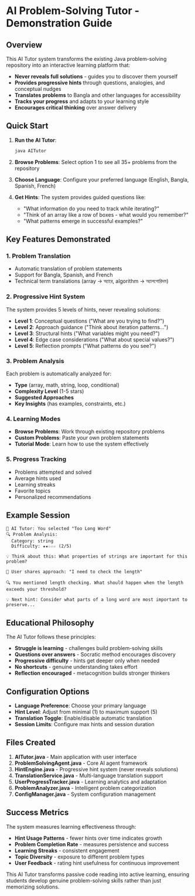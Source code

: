 # AI Problem-Solving Tutor - Demonstration Guide

## Overview
This AI Tutor system transforms the existing Java problem-solving repository into an interactive learning platform that:

- **Never reveals full solutions** - guides you to discover them yourself
- **Provides progressive hints** through questions, analogies, and conceptual nudges
- **Translates problems** to Bangla and other languages for accessibility
- **Tracks your progress** and adapts to your learning style
- **Encourages critical thinking** over answer delivery

## Quick Start

1. **Run the AI Tutor**:
   ```bash
   java AITutor
   ```

2. **Browse Problems**: Select option 1 to see all 35+ problems from the repository

3. **Choose Language**: Configure your preferred language (English, Bangla, Spanish, French)

4. **Get Hints**: The system provides guided questions like:
   - "What information do you need to track while iterating?"
   - "Think of an array like a row of boxes - what would you remember?"
   - "What patterns emerge in successful examples?"

## Key Features Demonstrated

### 1. Problem Translation
- Automatic translation of problem statements
- Support for Bangla, Spanish, and French
- Technical term translations (array → অ্যারে, algorithm → অ্যালগোরিদম)

### 2. Progressive Hint System
The system provides 5 levels of hints, never revealing solutions:
- **Level 1**: Conceptual questions ("What are you trying to find?")
- **Level 2**: Approach guidance ("Think about iteration patterns...")
- **Level 3**: Structural hints ("What variables might you need?")
- **Level 4**: Edge case considerations ("What about special values?")
- **Level 5**: Reflection prompts ("What patterns do you see?")

### 3. Problem Analysis
Each problem is automatically analyzed for:
- **Type** (array, math, string, loop, conditional)
- **Complexity Level** (1-5 stars)
- **Suggested Approaches**
- **Key Insights** (has examples, constraints, etc.)

### 4. Learning Modes
- **Browse Problems**: Work through existing repository problems
- **Custom Problems**: Paste your own problem statements
- **Tutorial Mode**: Learn how to use the system effectively

### 5. Progress Tracking
- Problems attempted and solved
- Average hints used
- Learning streaks
- Favorite topics
- Personalized recommendations

## Example Session

```
🤖 AI Tutor: You selected "Too Long Word"
🔍 Problem Analysis:
  Category: string
  Difficulty: ★★☆☆☆ (2/5)

💡 Think about this: What properties of strings are important for this problem?

🤔 User shares approach: "I need to check the length"

🔍 You mentioned length checking. What should happen when the length exceeds your threshold?

💡 Next hint: Consider what parts of a long word are most important to preserve...
```

## Educational Philosophy

The AI Tutor follows these principles:
- **Struggle is learning** - challenges build problem-solving skills
- **Questions over answers** - Socratic method encourages discovery
- **Progressive difficulty** - hints get deeper only when needed
- **No shortcuts** - genuine understanding takes effort
- **Reflection encouraged** - metacognition builds stronger thinkers

## Configuration Options

- **Language Preference**: Choose your primary language
- **Hint Level**: Adjust from minimal (1) to maximum support (5)
- **Translation Toggle**: Enable/disable automatic translation
- **Session Limits**: Configure max hints and session duration

## Files Created

1. **AITutor.java** - Main application with user interface
2. **ProblemSolvingAgent.java** - Core AI agent framework
3. **HintEngine.java** - Progressive hint system (never reveals solutions)
4. **TranslationService.java** - Multi-language translation support
5. **UserProgressTracker.java** - Learning analytics and adaptation
6. **ProblemAnalyzer.java** - Intelligent problem categorization
7. **ConfigManager.java** - System configuration management

## Success Metrics

The system measures learning effectiveness through:
- **Hint Usage Patterns** - fewer hints over time indicates growth
- **Problem Completion Rate** - measures persistence and success
- **Learning Streaks** - consistent engagement
- **Topic Diversity** - exposure to different problem types
- **User Feedback** - rating hint usefulness for continuous improvement

This AI Tutor transforms passive code reading into active learning, ensuring students develop genuine problem-solving skills rather than just memorizing solutions.